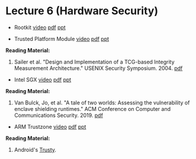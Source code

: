 # Lecture 6  (Hardware Security)

- Rootkit [video]() [pdf]() [ppt]()

- Trusted Platform Module [video]() [pdf]() [ppt]()

**Reading Material:**
1. Sailer et al. "Design and Implementation of a TCG-based Integrity Measurement Architecture." USENIX Security Symposium. 2004. [pdf](papers/sailer-2004.pdf)

- Intel SGX [video]() [pdf]() [ppt]()

**Reading Material:**
1. Van Bulck, Jo, et al. "A tale of two worlds: Assessing the vulnerability of enclave shielding runtimes." ACM Conference on Computer and Communications Security. 2019. [pdf](bulck-2019.pdf)

- ARM Trustzone [video]() [pdf]() [ppt]()

**Reading Material:**
1. Android's [Trusty](https://source.android.com/security/trusty).
